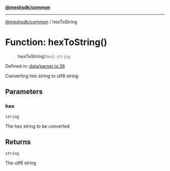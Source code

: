 [**@meshsdk/common**](../README.md)

***

[@meshsdk/common](../globals.md) / hexToString

# Function: hexToString()

> **hexToString**(`hex`): `string`

Defined in: [data/parser.ts:38](https://github.com/MeshJS/mesh/blob/1abde1553cbd7cf2cf4e40197fc0de9e4a7d0f49/packages/mesh-common/src/data/parser.ts#L38)

Converting hex string to utf8 string

## Parameters

### hex

`string`

The hex string to be converted

## Returns

`string`

The utf8 string
